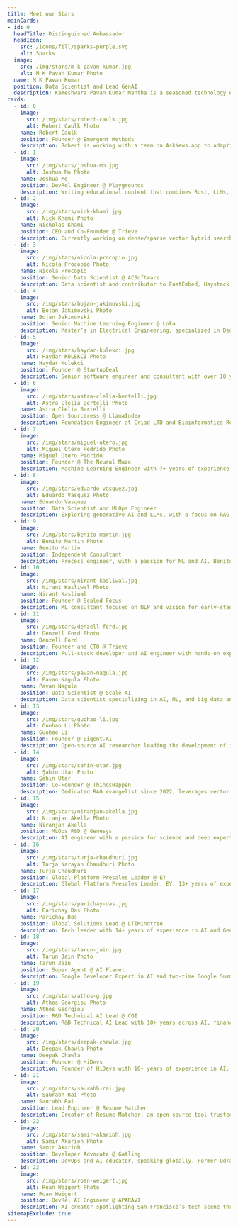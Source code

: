 ```yaml
---
title: Meet our Stars
mainCards:
- id: 0
  headTitle: Distinguished Ambassador
  headIcon:
    src: /icons/fill/sparks-purple.svg
    alt: Sparks
  image:
    src: /img/stars/m-k-pavan-kumar.jpg
    alt: M K Pavan Kumar Photo
  name: M K Pavan Kumar
  position: Data Scientist and Lead GenAI
  description: Kameshwara Pavan Kumar Mantha is a seasoned technology expert with 14 years of extensive experience in full stack development, cloud solutions, and artificial intelligence.<br><br>Specializing in Generative AI and Large Language Models, Pavan has established himself as a leader in these cutting-edge domains.
cards:
  - id: 0
    image:
      src: /img/stars/robert-caulk.jpg
      alt: Robert Caulk Photo
    name: Robert Caulk
    position: Founder @ Emergent Methods
    description: Robert is working with a team on AskNews.app to adaptively enrich, index, and report on over 1 million news articles per day
  - id: 1
    image:
      src: /img/stars/joshua-mo.jpg
      alt: Joshua Mo Photo
    name: Joshua Mo
    position: DevRel Engineer @ Playgrounds
    description: Writing educational content that combines Rust, LLMs, and Qdrant to create demos for AI assisted applications. Primary maintainer and contributor to Rig.
  - id: 2
    image:
      src: /img/stars/nick-khami.jpg
      alt: Nick Khami Photo
    name: Nicholas Khami
    position: CEO and Co-Founder @ Trieve
    description: Currently working on dense/sparse vector hybrid search and RAG at Trieve (YC W24). Has been using Qdrant since late 2022.
  - id: 3
    image:
      src: /img/stars/nicola-procopio.jpg
      alt: Nicola Procopio Photo
    name: Nicola Procopio
    position: Senior Data Scientist @ ACSoftware
    description: Data scientist and contributor to FastEmbed, Haystack, and Cheshire Cat A.I., powered by Qdrant. Active in open source since 2009, sharing insights through talks and tutorials.
  - id: 4
    image:
      src: /img/stars/bojan-jakimovski.jpg
      alt: Bojan Jakimovski Photo
    name: Bojan Jakimovski
    position: Senior Machine Learning Engineer @ Loka
    description: Master’s in Electrical Engineering, specialized in Dedicated Computer Systems. Passionate about technology and excited to showcase Qdrant’s capabilities as a vector database.
  - id: 5
    image:
      src: /img/stars/haydar-kulekci.jpg
      alt: Haydar KULEKCI Photo
    name: Haydar Kulekci
    position: Founder @ StartupDeal
    description: Senior software engineer and consultant with over 10 years of experience in data management, processing, and software development. Creator of the PHP Client for Qdrant.
  - id: 6
    image:
      src: /img/stars/astra-clelia-bertelli.jpg
      alt: Astra Clelia Bertelli Photo
    name: Astra Clelia Bertelli
    position: Open Sourceress @ LlamaIndex
    description: Foundation Engineer at Criad LTD and Bioinformatics Researcher at the Natural History Museum Vienna. Writes about AI, tech, the environment, and biology, using Qdrant for vector search.
  - id: 7
    image:
      src: /img/stars/miguel-otero.jpg
      alt: Miguel Otero Pedrido Photo
    name: Miguel Otero Pedrido
    position: Founder @ The Neural Maze
    description: Machine Learning Engineer with 7+ years of experience. Creates in-depth tutorials and courses on building AI applications from scratch, and loves Qdrant for vector search.
  - id: 8
    image:
      src: /img/stars/eduardo-vasquez.jpg
      alt: Eduardo Vasquez Photo
    name: Eduardo Vasquez
    position: Data Scientist and MLOps Engineer
    description: Exploring generative AI and LLMs, with a focus on RAG workflows and fine-tuning. Shares practical insights on YouTube, backed by an MSc in Statistics and Data Science.
  - id: 9
    image:
      src: /img/stars/benito-martin.jpg
      alt: Benito Martin Photo
    name: Benito Martin
    position: Independent Consultant 
    description: Process engineer, with a passion for ML and AI. Benito developed and documented multiple MLOps and LLM projects using Qdrant.
  - id: 10
    image:
      src: /img/stars/nirant-kasliwal.jpg
      alt: Nirant Kasliwal Photo
    name: Nirant Kasliwal
    position: Founder @ Scaled Focus
    description: ML consultant focused on NLP and vision for early-stage products. Author of an NLP book endorsed in Stanford’s CS230, and creator of FastEmbed at Qdrant.
  - id: 11
    image:
      src: /img/stars/denzell-ford.jpg
      alt: Denzell Ford Photo
    name: Denzell Ford
    position: Founder and CTO @ Trieve
    description: Full-stack developer and AI engineer with hands-on experience in LLMs, vision models, and scalable systems. Has been using Qdrant since late 2022 and is passionate about supporting the Qdrant community.
  - id: 12
    image:
      src: /img/stars/pavan-nagula.jpg
      alt: Pavan Nagula Photo
    name: Pavan Nagula
    position: Data Scientist @ Scale AI
    description: Data scientist specializing in AI, ML, and big data analytics. Loves experimenting with new technologies in the AI and ML space. Building and sharing his projects using Qdrant.
  - id: 13
    image:
      src: /img/stars/guohao-li.jpg
      alt: Guohao Li Photo
    name: Guohao Li
    position: Founder @ Eigent.AI
    description: Open-source AI researcher leading the development of intelligent agents that can perceive, learn, communicate, reason, and act with CAMEL-AI, powered by Qdrant.
  - id: 14
    image:
      src: /img/stars/sahin-utar.jpg
      alt: Şahin Utar Photo
    name: Şahin Utar
    position: Co-Founder @ ThingsHappen
    description: Dedicated RAG evangelist since 2022, leverages vector databases in his startups as an early GenAI adopter. Now using Qdrant and RAG to simplify complex consumer challenges.
  - id: 15
    image:
      src: /img/stars/niranjan-akella.jpg
      alt: Niranjan Akella Photo
    name: Niranjan Akella
    position: MLOps R&D @ Genesys
    description: AI engineer with a passion for science and deep expertise in deploying LLMs, diffusion, and vision models at scale. 
  - id: 16
    image:
      src: /img/stars/turja-chaudhuri.jpg
      alt: Turja Narayan Chaudhuri Photo
    name: Turja Chaudhuri
    position: Global Platform Presales Leader @ EY
    description: Global Platform Presales Leader, EY. 13+ years of experience in the IT Industry across Samsung, PwC, EY, and Accenture.
  - id: 17
    image:
      src: /img/stars/parichay-das.jpg
      alt: Parichay Das Photo
    name: Parichay Das
    position: Global Solutions Lead @ LTIMindtree
    description: Tech leader with 14+ years of experience in AI and GenAI, helping global clients drive innovation through strategy, architecture, and data.
  - id: 18
    image:
      src: /img/stars/tarun-jain.jpg
      alt: Tarun Jain Photo
    name: Tarun Jain
    position: Super Agent @ AI Planet
    description: Google Developer Expert in AI and two-time Google Summer of Code contributor (Red Hen Lab and caMicroscope). Creates educational AI content on YouTube and regularly speaks at tech events.
  - id: 19
    image:
      src: /img/stars/athos-g.jpg
      alt: Athos Georgiou Photo
    name: Athos Georgiou
    position: R&D Technical AI Lead @ CGI
    description: R&D Technical AI Lead with 10+ years across AI, finance, academia, and energy. Open-source contributor and a track record in AI product development, training.
  - id: 20
    image:
      src: /img/stars/deepak-chawla.jpg
      alt: Deepak Chawla Photo
    name: Deepak Chawla
    position: Founder @ HiDevs
    description: Founder of HiDevs with 10+ years of experience in AI, ML, and GenAI. Has mentored over 3,000 students, led 50+ webinars and workshops, teaching vector search and RAG using Qdrant.
  - id: 21
    image:
      src: /img/stars/saurabh-rai.jpg
      alt: Saurabh Rai Photo
    name: Saurabh Rai
    position: Lead Engineer @ Resume Matcher
    description: Creator of Resume Matcher, an open-source tool trusted by 30K+ users worldwide to optimize resumes for ATS and real-world roles, powered by Qdrant.
  - id: 22
    image:
      src: /img/stars/samir-akarioh.jpg
      alt: Samir Akarioh Photo
    name: Samir Akarioh
    position: Developer Advocate @ Gatling
    description: DevOps and AI educator, speaking globally. Former Qdrant support engineer, now creating educational content that often features real-world use of vector search.
  - id: 23
    image:
      src: /img/stars/roan-weigert.jpg
      alt: Roan Weigert Photo
    name: Roan Weigert
    position: DevRel AI Engineer @ APARAVI
    description: AI creator spotlighting San Francisco’s tech scene through interviews with leading founders, investors, and experts. Shares videos on AI innovation AI innovation with Qdrant as the vector DB.
sitemapExclude: true
---
```


